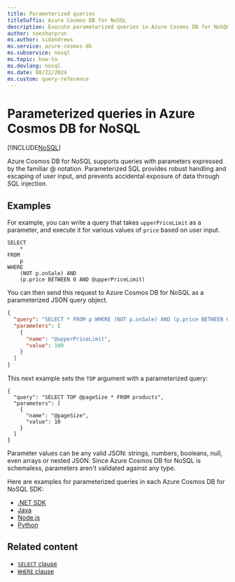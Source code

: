 ```yaml
---
title: Parameterized queries
titleSuffix: Azure Cosmos DB for NoSQL
description: Execute parameterized queries in Azure Cosmos DB for NoSQL to provide robust handling and escaping of user input, and prevent accidental exposure of data through SQL injection.
author: seesharprun
ms.author: sidandrews
ms.service: azure-cosmos-db
ms.subservice: nosql
ms.topic: how-to
ms.devlang: nosql
ms.date: 08/22/2024
ms.custom: query-reference
---
```


# Parameterized queries in Azure Cosmos DB for NoSQL

[!INCLUDE[NoSQL](../../includes/appliesto-nosql.md)]

Azure Cosmos DB for NoSQL supports queries with parameters expressed by the familiar @ notation. Parameterized SQL provides robust handling and escaping of user input, and prevents accidental exposure of data through SQL injection.

## Examples

For example, you can write a query that takes `upperPriceLimit` as a parameter, and execute it for various values of `price` based on user input.

```nosql
SELECT
    *
FROM
    p
WHERE
    (NOT p.onSale) AND
    (p.price BETWEEN 0 AND @upperPriceLimit)
```

You can then send this request to Azure Cosmos DB for NoSQL as a parameterized JSON query object.

```json
{
  "query": "SELECT * FROM p WHERE (NOT p.onSale) AND (p.price BETWEEN 0 AND @upperPriceLimit)",
  "parameters": [
    {
      "name": "@upperPriceLimit",
      "value": 100
    }
  ]
}
```

This next example sets the `TOP` argument with a parameterized query:

```nosql
{
  "query": "SELECT TOP @pageSize * FROM products",
  "parameters": [
    {
      "name": "@pageSize",
      "value": 10
    }
  ]
}
```

Parameter values can be any valid JSON: strings, numbers, booleans, null, even arrays or nested JSON. Since Azure Cosmos DB for NoSQL is schemaless, parameters aren't validated against any type.

Here are examples for parameterized queries in each Azure Cosmos DB for NoSQL SDK:

- [.NET SDK](https://github.com/Azure/azure-cosmos-dotnet-v3/blob/master/Microsoft.Azure.Cosmos.Samples/Usage/Queries/Program.cs#L195)
- [Java](https://github.com/Azure-Samples/azure-cosmos-java-sql-api-samples/blob/main/src/main/java/com/azure/cosmos/examples/queries/sync/QueriesQuickstart.java#L392-L421)
- [Node.js](https://github.com/Azure/azure-cosmos-js/blob/master/samples/ItemManagement.ts#L58-L79)
- [Python](https://github.com/Azure/azure-sdk-for-python/blob/master/sdk/cosmos/azure-cosmos/samples/document_management.py#L66-L78)

## Related content

- [``SELECT`` clause](select.md)
- [``WHERE`` clause](where.md)
